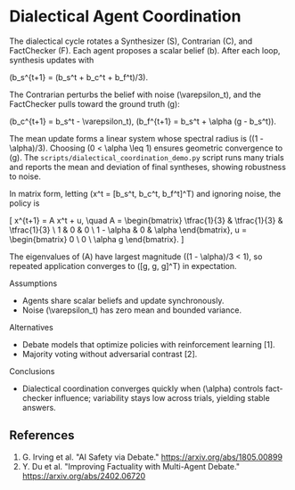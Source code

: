 # Dialectical Agent Coordination

The dialectical cycle rotates a Synthesizer \(S\), Contrarian \(C\), and
FactChecker \(F\). Each agent proposes a scalar belief \(b\). After each
loop, synthesis updates with

\(b_s^{t+1} = (b_s^t + b_c^t + b_f^t)/3\).

The Contrarian perturbs the belief with noise \(\varepsilon_t\), and the
FactChecker pulls toward the ground truth \(g\):

\(b_c^{t+1} = b_s^t - \varepsilon_t\),
\(b_f^{t+1} = b_s^t + \alpha (g - b_s^t)\).

The mean update forms a linear system whose spectral radius is
\((1 - \alpha)/3\). Choosing \(0 < \alpha \leq 1\) ensures geometric
convergence to \(g\). The `scripts/dialectical_coordination_demo.py`
script runs many trials and reports the mean and deviation of final
syntheses, showing robustness to noise.

In matrix form, letting \(x^t = [b_s^t, b_c^t, b_f^t]^T\) and ignoring
noise, the policy is

\[
x^{t+1} = A x^t + u, \quad
A = \begin{bmatrix}
  \tfrac{1}{3} & \tfrac{1}{3} & \tfrac{1}{3} \\
  1 & 0 & 0 \\
  1 - \alpha & 0 & \alpha
\end{bmatrix},
u = \begin{bmatrix} 0 \\ 0 \\ \alpha g \end{bmatrix}.
\]

The eigenvalues of \(A\) have largest magnitude \((1 - \alpha)/3 < 1\),
so repeated application converges to \([g, g, g]^T\) in expectation.

Assumptions
- Agents share scalar beliefs and update synchronously.
- Noise \(\varepsilon_t\) has zero mean and bounded variance.

Alternatives
- Debate models that optimize policies with reinforcement learning [1].
- Majority voting without adversarial contrast [2].

Conclusions
- Dialectical coordination converges quickly when \(\alpha\) controls
  fact-checker influence; variability stays low across trials, yielding
  stable answers.

## References
1. G. Irving et al. "AI Safety via Debate." https://arxiv.org/abs/1805.00899
2. Y. Du et al. "Improving Factuality with Multi-Agent Debate."
   https://arxiv.org/abs/2402.06720
